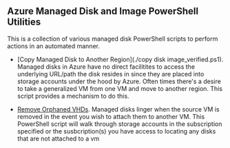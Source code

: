 ## Azure Managed Disk and Image PowerShell Utilities

This is a collection of various managed disk PowerShell scripts to perform actions in an automated manner.


* [Copy Managed Disk to Another Region](./copy disk image_verified.ps1).
Managed disks in Azure have no direct facilitites to access the underlying URL/path the disk resides in since they are placed into storage accounts under the hood by Azure.  Often times there's a desire to take a generalized VM from one VM and move to another region. This script provides a mechanism to do this.

* [Remove Orphaned VHDs](./RemoveOrphanedDisks.ps1).
Managed disks linger when the source VM is removed in the event you wish to attach them to another VM. This PowerShell script will walk through storage accounts in the subscription specified or the susbcription(s) you have access to locating any disks that are not attached to a vm